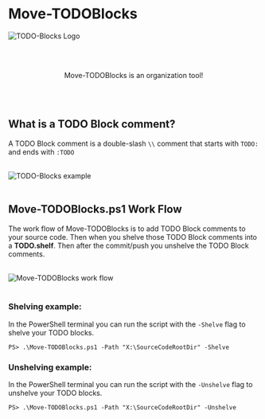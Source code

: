 # Move-TODOBlocks


![TODO-Blocks Logo](/Pictures/TODOBlocks-Logo.png?raw=true "TODO-Blocks Logo") 



<br><br><div align="center">
Move-TODOBlocks is an organization tool!
</div><br><br>

## What is a TODO Block comment?
A TODO Block comment is a double-slash `\\` comment that starts with `TODO:` and ends with `:TODO`<br><br>

![TODO-Blocks example](/Pictures/TODOBlock-example.png?raw=true "TODO-Blocks example")
<br><br>

## Move-TODOBlocks.ps1 Work Flow
The work flow of Move-TODOBlocks is to add TODO Block comments to your source code. Then when you shelve those TODO Block comments into a **TODO.shelf**. Then after the commit/push you unshelve the TODO Block comments.<br><br>

![Move-TODOBlocks work flow](/Pictures/Move-TODOBlock-flow.png?raw=true "TODO-Blocks work flow")
<br><br>

### Shelving example:
In the PowerShell terminal you can run the script with the `-Shelve` flag to shelve your TODO blocks. 

`PS> .\Move-TODOBlocks.ps1 -Path "X:\SourceCodeRootDir" -Shelve`
<br>
### Unshelving example:
In the PowerShell terminal you can run the script with the `-Unshelve` flag to unshelve your TODO blocks.

`PS> .\Move-TODOBlocks.ps1 -Path "X:\SourceCodeRootDir" -Unshelve`
